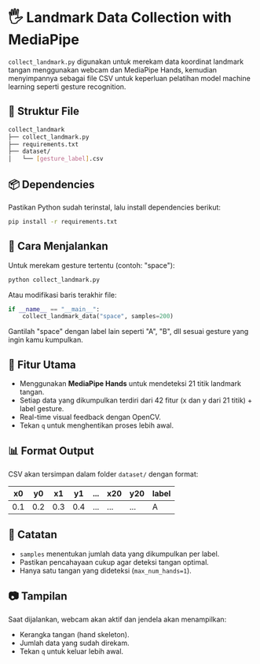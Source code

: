 # 🖐️ Landmark Data Collection with MediaPipe

`collect_landmark.py` digunakan untuk merekam data koordinat landmark tangan menggunakan webcam dan MediaPipe Hands, kemudian menyimpannya sebagai file CSV untuk keperluan pelatihan model machine learning seperti gesture recognition.

## 📁 Struktur File

```bash
collect_landmark
├── collect_landmark.py
├── requirements.txt
├── dataset/
│   └── [gesture_label].csv
```

## 📦 Dependencies

Pastikan Python sudah terinstal, lalu install dependencies berikut:

```bash
pip install -r requirements.txt
```

## 🚀 Cara Menjalankan

Untuk merekam gesture tertentu (contoh: "space"):

```bash
python collect_landmark.py
```

Atau modifikasi baris terakhir file:

```python
if __name__ == "__main__":
    collect_landmark_data("space", samples=200)
```

Gantilah "space" dengan label lain seperti "A", "B", dll sesuai gesture yang ingin kamu kumpulkan.

## 🎯 Fitur Utama

- Menggunakan **MediaPipe Hands** untuk mendeteksi 21 titik landmark tangan.
- Setiap data yang dikumpulkan terdiri dari 42 fitur (x dan y dari 21 titik) + label gesture.
- Real-time visual feedback dengan OpenCV.
- Tekan `q` untuk menghentikan proses lebih awal.

## 📊 Format Output

CSV akan tersimpan dalam folder `dataset/` dengan format:

| x0  | y0  | x1  | y1  | ... | x20 | y20 | label |
|-----|-----|-----|-----|-----|-----|-----|-------|
| 0.1 | 0.2 | 0.3 | 0.4 | ... | ... | ... |  A    |

## 📝 Catatan

- `samples` menentukan jumlah data yang dikumpulkan per label.
- Pastikan pencahayaan cukup agar deteksi tangan optimal.
- Hanya satu tangan yang dideteksi (`max_num_hands=1`).

## 📷 Tampilan

Saat dijalankan, webcam akan aktif dan jendela akan menampilkan:

- Kerangka tangan (hand skeleton).
- Jumlah data yang sudah direkam.
- Tekan `q` untuk keluar lebih awal.
